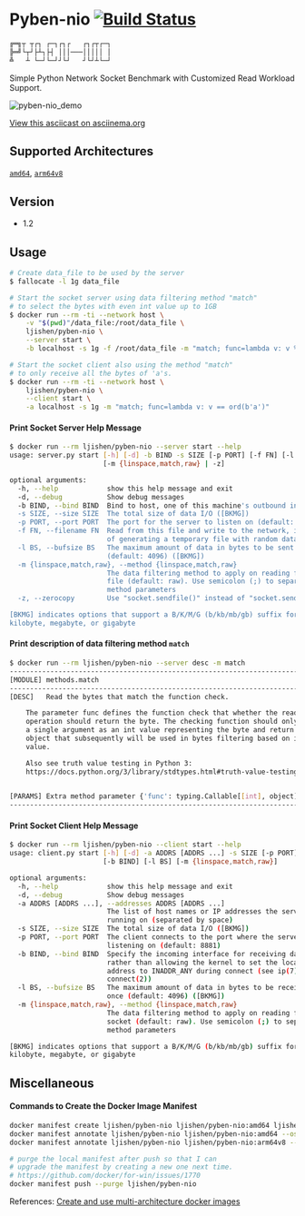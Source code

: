 # Pyben-nio [![Build Status](https://travis-ci.org/ljishen/pyben-nio.svg?branch=master)](https://travis-ci.org/ljishen/pyben-nio)

```bash
╔═╗┬ ┬┌┐ ┌─┐┌┐┌   ┌┐┌┬┌─┐
╠═╝└┬┘├┴┐├┤ │││───│││││ │
╩   ┴ └─┘└─┘┘└┘   ┘└┘┴└─┘
```

Simple Python Network Socket Benchmark with Customized Read Workload Support.

![pyben-nio_demo](https://user-images.githubusercontent.com/468515/40457687-a9d527c8-5eac-11e8-8bd9-8fcae35c7e00.gif)

[View this asciicast on asciinema.org](https://asciinema.org/a/VfGDflAuT0kPQPUyCraJ5WQTE)


## Supported Architectures

[`amd64`](Dockerfile), [`arm64v8`](update.sh)


## Version

- 1.2


## Usage

```bash
# Create data_file to be used by the server
$ fallocate -l 1g data_file

# Start the socket server using data filtering method "match"
# to select the bytes with even int value up to 1GB
$ docker run --rm -ti --network host \
    -v "$(pwd)"/data_file:/root/data_file \
    ljishen/pyben-nio \
    --server start \
    -b localhost -s 1g -f /root/data_file -m "match; func=lambda v: v % 2 == 0"

# Start the socket client also using the method "match"
# to only receive all the bytes of 'a's.
$ docker run --rm -ti --network host \
    ljishen/pyben-nio \
    --client start \
    -a localhost -s 1g -m "match; func=lambda v: v == ord(b'a')"
```

#### Print Socket Server Help Message
```bash
$ docker run --rm ljishen/pyben-nio --server start --help
usage: server.py start [-h] [-d] -b BIND -s SIZE [-p PORT] [-f FN] [-l BS]
                       [-m {linspace,match,raw} | -z]

optional arguments:
  -h, --help            show this help message and exit
  -d, --debug           Show debug messages
  -b BIND, --bind BIND  Bind to host, one of this machine's outbound interface
  -s SIZE, --size SIZE  The total size of data I/O ([BKMG])
  -p PORT, --port PORT  The port for the server to listen on (default: 8881)
  -f FN, --filename FN  Read from this file and write to the network, instead
                        of generating a temporary file with random data
  -l BS, --bufsize BS   The maximum amount of data in bytes to be sent at once
                        (default: 4096) ([BKMG])
  -m {linspace,match,raw}, --method {linspace,match,raw}
                        The data filtering method to apply on reading from the
                        file (default: raw). Use semicolon (;) to separate
                        method parameters
  -z, --zerocopy        Use "socket.sendfile()" instead of "socket.send()".

[BKMG] indicates options that support a B/K/M/G (b/kb/mb/gb) suffix for byte,
kilobyte, megabyte, or gigabyte
```

#### Print description of data filtering method `match`
```bash
$ docker run --rm ljishen/pyben-nio --server desc -m match
-------------------------------------------------------------------------------
[MODULE] methods.match
-------------------------------------------------------------------------------
[DESC]   Read the bytes that match the function check.

    The parameter func defines the function check that whether the read
    operation should return the byte. The checking function should only accpet
    a single argument as an int value representing the byte and return an
    object that subsequently will be used in bytes filtering based on its truth
    value.

    Also see truth value testing in Python 3:
    https://docs.python.org/3/library/stdtypes.html#truth-value-testing

    
[PARAMS] Extra method parameter {'func': typing.Callable[[int], object]}
-------------------------------------------------------------------------------
```

#### Print Socket Client Help Message
```bash
$ docker run --rm ljishen/pyben-nio --client start --help
usage: client.py start [-h] [-d] -a ADDRS [ADDRS ...] -s SIZE [-p PORT]
                       [-b BIND] [-l BS] [-m {linspace,match,raw}]

optional arguments:
  -h, --help            show this help message and exit
  -d, --debug           Show debug messages
  -a ADDRS [ADDRS ...], --addresses ADDRS [ADDRS ...]
                        The list of host names or IP addresses the servers are
                        running on (separated by space)
  -s SIZE, --size SIZE  The total size of data I/O ([BKMG])
  -p PORT, --port PORT  The client connects to the port where the server is
                        listening on (default: 8881)
  -b BIND, --bind BIND  Specify the incoming interface for receiving data,
                        rather than allowing the kernel to set the local
                        address to INADDR_ANY during connect (see ip(7),
                        connect(2))
  -l BS, --bufsize BS   The maximum amount of data in bytes to be received at
                        once (default: 4096) ([BKMG])
  -m {linspace,match,raw}, --method {linspace,match,raw}
                        The data filtering method to apply on reading from the
                        socket (default: raw). Use semicolon (;) to separate
                        method parameters

[BKMG] indicates options that support a B/K/M/G (b/kb/mb/gb) suffix for byte,
kilobyte, megabyte, or gigabyte
```


## Miscellaneous

#### Commands to Create the Docker Image Manifest

```bash
docker manifest create ljishen/pyben-nio ljishen/pyben-nio:amd64 ljishen/pyben-nio:arm64v8
docker manifest annotate ljishen/pyben-nio ljishen/pyben-nio:amd64 --os linux --arch amd64
docker manifest annotate ljishen/pyben-nio ljishen/pyben-nio:arm64v8 --os linux --arch arm64 --variant v8

# purge the local manifest after push so that I can
# upgrade the manifest by creating a new one next time.
# https://github.com/docker/for-win/issues/1770
docker manifest push --purge ljishen/pyben-nio
```

References: [Create and use multi-architecture docker images](https://developer.ibm.com/linuxonpower/2017/07/27/create-multi-architecture-docker-image/)
